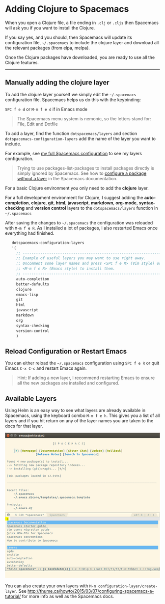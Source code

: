 # Adding Clojure to Spacemacs

When you open a Clojure file, a file ending in `.clj` or `.cljs` then Spacemacs will ask you if you want to install the Clojure.

If you say yes, and you should, then Spacemacs will update its configuration file, `~/.spacemacs` to include the clojure layer and download all the relevant packages (from elpa, melpa).

Once the Clojure packages have downloaded, you are ready to use all the Clojure features.

<hr />


## Manually adding the clojure layer

To add the clojure layer yourself we simply edit the `~/.spacemacs` configuration file.  Spacemacs helps us do this with the keybinding:

`SPC f e d`  or `M-m f e d` if in Emacs mode

> The Spacemacs menu system is nemonic, so the letters stand for: File, Edit and Dotfile


To add a layer, find the function `dotspacemacs/layers` and section `dotspacemacs-configuration-layers` add the name of the layer you want to include.

For example, see [my full Spacemacs configuration](https://gist.github.com/jr0cket/065ab83a0ddf6da9848d7847b7dd7704) to see my layers configuration.

> Trying to use packages-list-packages to install packages directly is simply ignored by Spacemacs.  See how to [configure a package without a layer](http://spacemacs.org/doc/DOCUMENTATION.html#without-a-layer) in the Spacemacs documentation.


For a basic Clojure environment you only need to add the **clojure** layer.

For a full development environment for Clojure, I suggest adding the **auto-completion**, **clojure**, **git**, **html**, **javascript**, **markdown**, **org-mode**, **syntax-checking** and **version control** layers to the `dotspacemacs/layers` function in `~/.spacemacs`

After saving the changes to `~/.spacemacs` the configuration was reloaded with `M-m f e R`.  As I installed a lot of packages, I also restarted Emacs once everything had finished.

```lisp
   dotspacemacs-configuration-layers
   '(
     ;; ----------------------------------------------------------------
     ;; Example of useful layers you may want to use right away.
     ;; Uncomment some layer names and press <SPC f e R> (Vim style) or
     ;; <M-m f e R> (Emacs style) to install them.
     ;; ----------------------------------------------------------------
     auto-completion
     better-defaults
     clojure
     emacs-lisp
     git
     html
     javascript
     markdown
     org
     syntax-checking
     version-control
     )
```


## Reload Configuration or Restart Emacs

You can either reload the `~/.spacemacs` configuration using `SPC f e R` or quit Emacs `C-x C-c` and restart Emacs again.

> Hint: If adding a new layer, I recommend restarting Emacs to ensure all the new packages are installed and configured.


## Available Layers

Using Helm is an easy way to see what layers are already available in Spacemacs, using the keyboard combo `M-m f e h`.  This gives you a list of all layers and if you hit return on any of the layer names you are taken to the docs for that layer.

![Helm layers](/images/spacemacs-helm-layers-list.png)

You can also create your own layers with `M-m configuration-layer/create-layer`.  See http://thume.ca/howto/2015/03/07/configuring-spacemacs-a-tutorial/ for more info as well as the Spacemacs docs.


